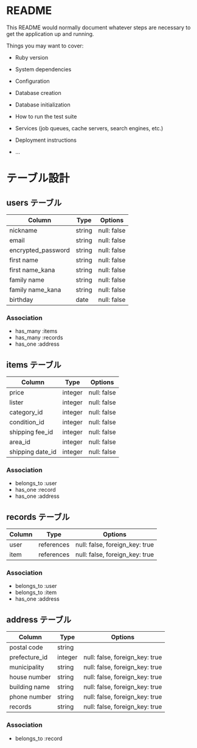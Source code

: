 # README

This README would normally document whatever steps are necessary to get the
application up and running.

Things you may want to cover:

* Ruby version

* System dependencies

* Configuration

* Database creation

* Database initialization

* How to run the test suite

* Services (job queues, cache servers, search engines, etc.)

* Deployment instructions

* ...

# テーブル設計

## users テーブル

| Column   | Type   | Options     |
| -------- | ------ | ----------- |
| nickname     | string | null: false |
| email    | string | null: false |
| encrypted_password | string | null: false |
| first name | string | null: false |
| first name_kana | string | null: false |
| family name | string | null: false |
| family name_kana    | string | null: false |
| birthday    | date | null: false |

### Association

- has_many :items
- has_many :records
- has_one :address

## items テーブル

| Column | Type   | Options     |
| ------ | ------ | ----------- |
| price   | integer | null: false |
| lister   | integer | null: false |
| category_id   | integer | null: false |
| condition_id   | integer | null: false |
| shipping fee_id   | integer | null: false |
| area_id   | integer | null: false |
| shipping date_id   | integer | null: false |
  

### Association

- belongs_to :user
- has_one :record
- has_one :address

## records テーブル

| Column | Type       | Options                        |
| ------ | ---------- | ------------------------------ |
| user   | references | null: false, foreign_key: true |
| item   | references | null: false, foreign_key: true |

### Association


- belongs_to :user
- belongs_to :item
- has_one :address


## address テーブル

| Column  | Type       | Options                        |
| ------- | ---------- | ------------------------------ |
| postal code | string     |                                |
| prefecture_id    | integer | null: false, foreign_key: true |
| municipality    | string | null: false, foreign_key: true |
| house number    | string | null: false, foreign_key: true |
| building name    | string | null: false, foreign_key: true |
| phone number    | string | null: false, foreign_key: true |
| records    | string | null: false, foreign_key: true |


### Association


- belongs_to :record

